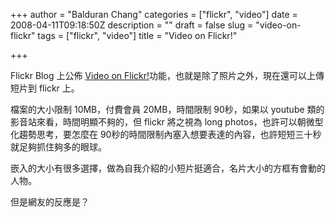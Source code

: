 +++
author = "Balduran Chang"
categories = ["flickr", "video"]
date = 2008-04-11T09:18:50Z
description = ""
draft = false
slug = "video-on-flickr"
tags = ["flickr", "video"]
title = "Video on Flickr!"

+++


Flickr Blog 上公佈 [Video on Flickr!](http://blog.flickr.net/2008/04/09/video-on-flickr-2/)功能，也就是除了照片之外，現在還可以上傳短片到 flickr 上。

檔案的大小限制 10MB，付費會員 20MB，時間限制 90秒，如果以 youtube 類的影音站來看，時間明顯不夠的，但 flickr 將之視為 long photos，也許可以朝微型化趨勢思考，要怎麼在 90秒的時間限制內塞入想要表達的內容，也許短短三十秒就足夠抓住夠多的眼球。

嵌入的大小有很多選擇，做為自我介紹的小短片挺適合，名片大小的方框有會動的人物。

但是網友的反應是？

